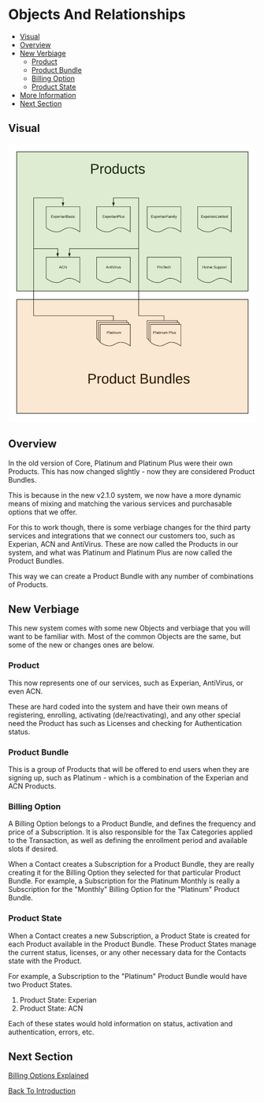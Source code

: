 # Objects And Relationships

 - [Visual](#markdown-header-visual)
 - [Overview](#markdown-header-overview)
 - [New Verbiage](#markdown-header-new-verbiage)
    - [Product](#markdown-header-product)
    - [Product Bundle](#markdown-header-product-bundle)
    - [Billing Option](#markdown-header-billing-option)
    - [Product State](#markdown-header-product-state)
 - [More Information](#markdown-header-more-information)
 - [Next Section](#markdown-header-next-section)

## Visual

![Product Bundles Example](../assets/ProductBundlesExample.png "Product Bundles Example")

## Overview
In the old version of Core, Platinum and Platinum Plus were their own Products. This has now
changed slightly - now they are considered Product Bundles.

This is because in the new v2.1.0 system, we now have a more dynamic means of mixing and matching
the various services and purchasable options that we offer.

For this to work though, there is some verbiage changes for the third party services and integrations 
that we connect our customers too, such as Experian, ACN and AntiVirus. These are now called
the Products in our system, and what was Platinum and Platinum Plus are now called the Product
Bundles.

This way we can create a Product Bundle with any number of combinations of Products.

## New Verbiage
This new system comes with some new Objects and verbiage that you will want to be familiar with.
Most of the common Objects are the same, but some of the new or changes ones are below.

### Product
This now represents one of our services, such as Experian, AntiVirus, or even ACN. 

These are hard coded into the system and have their own means of registering, enrolling, 
activating (de/reactivating), and any other special need the Product has such as Licenses 
and checking for Authentication status.

### Product Bundle
This is a group of Products that will be offered to end users when they are signing up, such as
Platinum - which is a combination of the Experian and ACN Products.

### Billing Option
A Billing Option belongs to a Product Bundle, and defines the frequency and price of a Subscription.
It is also responsible for the Tax Categories applied to the Transaction, as well as defining the 
enrollment period and available slots if desired.

When a Contact creates a Subscription for a Product Bundle, they are really creating it for the 
Billing Option they selected for that particular Product Bundle. For example, a Subscription for
the Platinum Monthly is really a Subscription for the "Monthly" Billing Option for the "Platinum"
Product Bundle.

### Product State
When a Contact creates a new Subscription, a Product State is created for each Product available 
in the Product Bundle. These Product States manage the current status, licenses, or any other necessary 
data for the Contacts state with the Product.

For example, a Subscription to the "Platinum" Product Bundle would have two Product States.
 1. Product State: Experian
 2. Product State: ACN

Each of these states would hold information on status, activation and authentication, errors, etc.

## Next Section

[Billing Options Explained](BillingOptionsExplained)

[Back To Introduction](../Introduction)